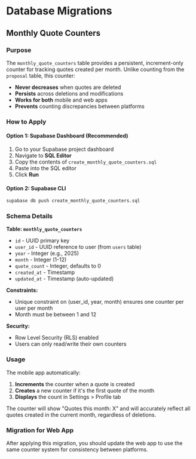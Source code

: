 # Database Migrations

## Monthly Quote Counters

### Purpose
The `monthly_quote_counters` table provides a persistent, increment-only counter for tracking quotes created per month. Unlike counting from the `proposal` table, this counter:

- **Never decreases** when quotes are deleted
- **Persists** across deletions and modifications
- **Works for both** mobile and web apps
- **Prevents** counting discrepancies between platforms

### How to Apply

#### Option 1: Supabase Dashboard (Recommended)
1. Go to your Supabase project dashboard
2. Navigate to **SQL Editor**
3. Copy the contents of `create_monthly_quote_counters.sql`
4. Paste into the SQL editor
5. Click **Run**

#### Option 2: Supabase CLI
```bash
supabase db push create_monthly_quote_counters.sql
```

### Schema Details

**Table: `monthly_quote_counters`**
- `id` - UUID primary key
- `user_id` - UUID reference to user (from `users` table)
- `year` - Integer (e.g., 2025)
- `month` - Integer (1-12)
- `quote_count` - Integer, defaults to 0
- `created_at` - Timestamp
- `updated_at` - Timestamp (auto-updated)

**Constraints:**
- Unique constraint on (user_id, year, month) ensures one counter per user per month
- Month must be between 1 and 12

**Security:**
- Row Level Security (RLS) enabled
- Users can only read/write their own counters

### Usage

The mobile app automatically:
1. **Increments** the counter when a quote is created
2. **Creates** a new counter if it's the first quote of the month
3. **Displays** the count in Settings > Profile tab

The counter will show "Quotes this month: X" and will accurately reflect all quotes created in the current month, regardless of deletions.

### Migration for Web App

After applying this migration, you should update the web app to use the same counter system for consistency between platforms.
